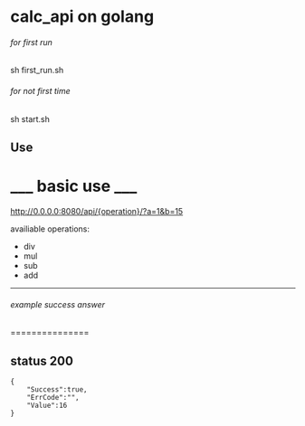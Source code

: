  calc_api on golang
===============

###### for first run 
sh first_run.sh


###### for not first time 

sh start.sh


## Use

___ basic use ___
===============
http://0.0.0.0:8080/api/{operation}/?a=1&b=15

 availiable operations:
 
 - div
 - mul 
 - sub
 - add 
__________________________________________________

###### example success answer
===============
## status 200
```
{
    "Success":true,
    "ErrCode":"",
    "Value":16
}
```





